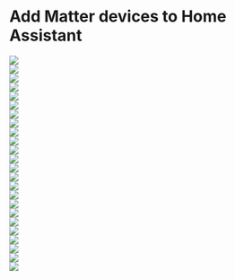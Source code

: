 # Add Matter devices to Home Assistant
  
![](../images/ha/add_matter_device_01.jpg)  
![](../images/ha/add_matter_device_02.jpg)  
![](../images/ha/add_matter_device_03.jpg)  
![](../images/ha/add_matter_device_04.jpg)  
![](../images/ha/add_matter_device_05.jpg)  
![](../images/ha/add_matter_device_06.jpg)  
![](../images/ha/add_matter_device_07.jpg)  
![](../images/ha/add_matter_device_08.jpg)  
![](../images/ha/add_matter_device_09.jpg)  
![](../images/ha/add_matter_device_10.jpg)  
![](../images/ha/add_matter_device_11.jpg)  
![](../images/ha/add_matter_device_12.jpg)  
![](../images/ha/add_matter_device_13.png)  
![](../images/ha/add_matter_device_14.png)  
![](../images/ha/add_matter_device_15.png)  
![](../images/ha/add_matter_device_16.png)  
![](../images/ha/HA-ActiveDatasetTLVs.png)  
![](../images/ha/thread_01.png)  
![](../images/ha/thread_02.png)  
![](../images/ha/thread_03.png)  
![](../images/ha/thread_04.png)  
![](../images/ha/thread_05.png)  
![](../images/ha/thread_06.png)  
![](../images/ha/thread_07.png)  
  